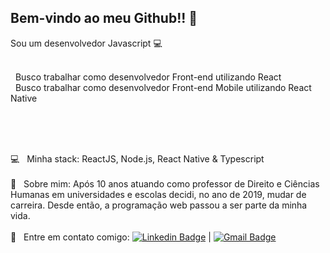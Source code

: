 ## Bem-vindo ao meu Github!! 👋
Sou um desenvolvedor Javascript :computer:


<br/> &nbsp; Busco trabalhar como desenvolvedor Front-end utilizando React 
<br/> &nbsp; Busco trabalhar como desenvolvedor Front-end Mobile utilizando React Native 
 
 <br/> &nbsp;
 
<br/> :computer: &nbsp; Minha stack: ReactJS, Node.js, React Native & Typescript
<br/> 
<br/> 💬  &nbsp; Sobre mim: Após 10 anos atuando como professor de Direito e Ciências Humanas em universidades e escolas decidi, no ano de 2019, mudar de carreira. Desde então, a programação web passou a ser parte da minha vida.
<br/>
<br/> :email: &nbsp; Entre em contato comigo: [![Linkedin Badge](https://img.shields.io/badge/-MarceloVasques-blue?style=flat-square&logo=Linkedin&logoColor=white&link=https://www.linkedin.com/in/marcelovqvd/)](https://www.linkedin.com/in/marcelovqvd/) 
| 
[![Gmail Badge](https://img.shields.io/badge/-marcelovqvd@gmail.com-c14438?style=flat-square&logo=Gmail&logoColor=white&link=mailto:marcelovqvd@gmail.com)](mailto:marcelovqvd@gmail.com)

